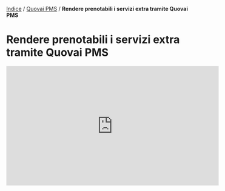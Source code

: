 [Indice](index.html) / [Quovai PMS](quovai-pms-it.md) / **Rendere prenotabili i servizi extra tramite Quovai PMS**

# Rendere prenotabili i servizi extra tramite Quovai PMS

<iframe width="560" height="315" src="https://www.youtube.com/embed/WoaVH7Ps69o" frameborder="0" allow="accelerometer; autoplay; encrypted-media; gyroscope; picture-in-picture" allowfullscreen></iframe>